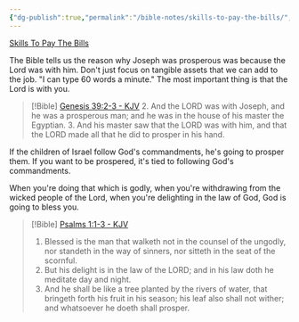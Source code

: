 ```yaml
---
{"dg-publish":true,"permalink":"/bible-notes/skills-to-pay-the-bills/","tags":["marriage","job","workethic"],"created":"Jul 7, 2019, 10:40 AM","updated":""}
---
```



[Skills To Pay The Bills](https://www.kjv1611only.com/video/02preaching/Sermons_Pastor_Shelley/Skills_To_Pay_The_Bills.mp4)

The Bible tells us the reason why Joseph was prosperous was because the Lord was with him. Don't just focus on tangible assets that we can add to the job. "I can type 60 words a minute." The most important thing is that the Lord is with you.
> [!Bible] [Genesis 39:2-3 - KJV](https://bible-api.com/Genesis+39:2-3?translation=kjv)
> 2. And the LORD was with Joseph, and he was a prosperous man; and he was in the house of his master the Egyptian.
> 3. And his master saw that the LORD was with him, and that the LORD made all that he did to prosper in his hand.

If the children of Israel follow God's commandments, he's going to prosper them. If you want to be prospered, it's tied to following God's commandments.  

When you're doing that which is godly, when you're withdrawing from the wicked people of the Lord, when you're delighting in the law of God, God is going to bless you.
> [!Bible] [Psalms 1:1-3 - KJV](https://bible-api.com/psalm+1:1-3?translation=kjv)
> 1. Blessed is the man that walketh not in the counsel of the ungodly, nor standeth in the way of sinners, nor sitteth in the seat of the scornful.
> 2. But his delight is in the law of the LORD; and in his law doth he meditate day and night.
> 3. And he shall be like a tree planted by the rivers of water, that bringeth forth his fruit in his season; his leaf also shall not wither; and whatsoever he doeth shall prosper.
